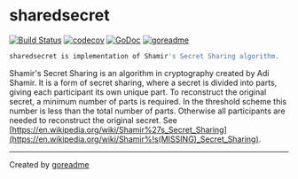 # sharedsecret

[![Build Status](https://travis-ci.org/posener/sharedsecret.svg?branch=master)](https://travis-ci.org/posener/sharedsecret)
[![codecov](https://codecov.io/gh/posener/sharedsecret/branch/master/graph/badge.svg)](https://codecov.io/gh/posener/sharedsecret)
[![GoDoc](https://godoc.org/github.com/posener/sharedsecret?status.svg)](http://godoc.org/github.com/posener/sharedsecret)
[![goreadme](https://goreadme.herokuapp.com/badge/posener/sharedsecret.svg)](https://goreadme.herokuapp.com)

```go
sharedsecret is implementation of Shamir's Secret Sharing algorithm.
```

Shamir's Secret Sharing is an algorithm in cryptography created by Adi Shamir. It is a form of
secret sharing, where a secret is divided into parts, giving each participant its own unique part.
To reconstruct the original secret, a minimum number of parts is required. In the threshold scheme
this number is less than the total number of parts. Otherwise all participants are needed to
reconstruct the original secret. See [https://en.wikipedia.org/wiki/Shamir%27s_Secret_Sharing](https://en.wikipedia.org/wiki/Shamir%!s(MISSING)_Secret_Sharing).


---

Created by [goreadme](https://github.com/apps/goreadme)
